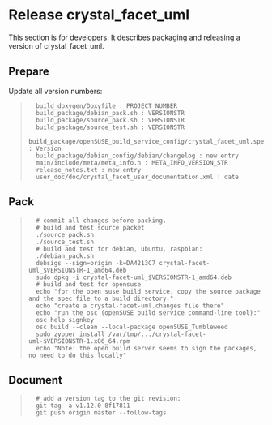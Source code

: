 
Release crystal_facet_uml
=============

This section is for developers.
It describes packaging and releasing a version of crystal_facet_uml.

Prepare
-----------

Update all version numbers:

>       build_doxygen/Doxyfile : PROJECT_NUMBER
>       build_package/debian_pack.sh : VERSIONSTR
>       build_package/source_pack.sh : VERSIONSTR
>       build_package/source_test.sh : VERSIONSTR
>       build_package/openSUSE_build_service_config/crystal_facet_uml.spec : Version
>       build_package/debian_config/debian/changelog : new entry
>       main/include/meta/meta_info.h : META_INFO_VERSION_STR
>       release_notes.txt : new entry
>       user_doc/doc/crystal_facet_user_documentation.xml : date


Pack
-----------

>       # commit all changes before packing.
>       # build and test source packet
>       ./source_pack.sh
>       ./source_test.sh
>       # build and test for debian, ubuntu, raspbian:
>       ./debian_pack.sh
>       debsigs --sign=origin -k=DA4213C7 crystal-facet-uml_$VERSIONSTR-1_amd64.deb
>       sudo dpkg -i crystal-facet-uml_$VERSIONSTR-1_amd64.deb
>       # build and test for opensuse
>       echo "for the oben suse build service, copy the source package and the spec file to a build directory."
>       echo "create a crystal-facet-uml.changes file there"
>       echo "run the osc (openSUSE build service command-line tool):"
>       osc help signkey
>       osc build --clean --local-package openSUSE_Tumbleweed
>       sudo zypper install /var/tmp/.../crystal-facet-uml-$VERSIONSTR-1.x86_64.rpm
>       echo "Note: the open build server seems to sign the packages, no need to do this locally"


Document
-----------

>       # add a version tag to the git revision:
>       git tag -a v1.12.0 8f17811
>       git push origin master --follow-tags



